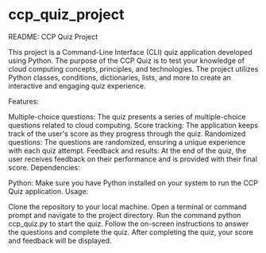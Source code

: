 # ccp_quiz_project
README: CCP Quiz Project

This project is a Command-Line Interface (CLI) quiz application developed using Python. The purpose of the CCP Quiz is to test your knowledge of cloud computing concepts, principles, and technologies. The project utilizes Python classes, conditions, dictionaries, lists, and more to create an interactive and engaging quiz experience.

Features:

Multiple-choice questions: The quiz presents a series of multiple-choice questions related to cloud computing.
Score tracking: The application keeps track of the user's score as they progress through the quiz.
Randomized questions: The questions are randomized, ensuring a unique experience with each quiz attempt.
Feedback and results: At the end of the quiz, the user receives feedback on their performance and is provided with their final score.
Dependencies:

Python: Make sure you have Python installed on your system to run the CCP Quiz application.
Usage:

Clone the repository to your local machine.
Open a terminal or command prompt and navigate to the project directory.
Run the command python ccp_quiz.py to start the quiz.
Follow the on-screen instructions to answer the questions and complete the quiz.
After completing the quiz, your score and feedback will be displayed.
